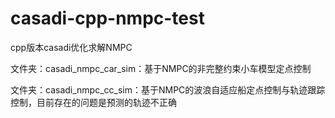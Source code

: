 # casadi-cpp-nmpc-test
cpp版本casadi优化求解NMPC

文件夹：casadi_nmpc_car_sim：基于NMPC的非完整约束小车模型定点控制

文件夹：casadi_nmpc_cc_sim：基于NMPC的波浪自适应船定点控制与轨迹跟踪控制，目前存在的问题是预测的轨迹不正确


